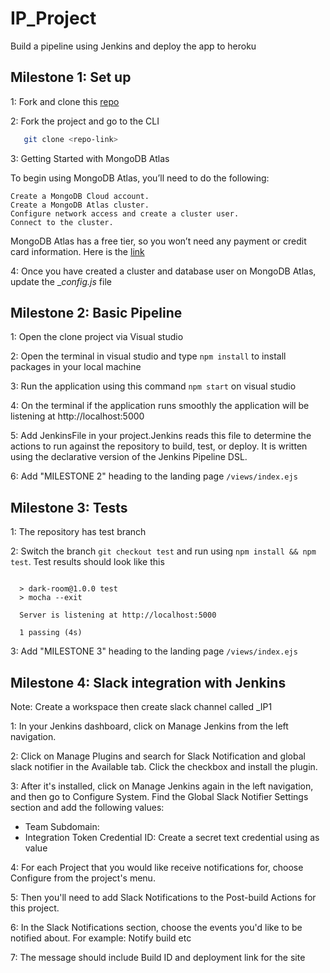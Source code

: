 # IP_Project

Build a pipeline using Jenkins and deploy the app to heroku

## Milestone 1: Set up

1: Fork and clone this [repo](https://github.com/jonnygovish/gallery)

2: Fork the project and go to the CLI

```bash
   git clone <repo-link>
```
3: Getting Started with MongoDB Atlas

To begin using MongoDB Atlas, you’ll need to do the following:

    Create a MongoDB Cloud account.
    Create a MongoDB Atlas cluster.
    Configure network access and create a cluster user.
    Connect to the cluster.

MongoDB Atlas has a free tier, so you won’t need any payment or credit card information. Here is the [link](https://www.mongodb.com/basics/mongodb-atlas-tutorial)

4: Once you have created a cluster and database user on MongoDB Atlas, update the __config.js_ file

## Milestone 2: Basic Pipeline

1: Open the clone project via Visual studio

2: Open the terminal in visual studio and type `npm install` to install packages in your local machine

3: Run the application using this command `npm start` on visual studio

4: On the terminal if the application runs smoothly the application will be listening at http://localhost:5000 

5: Add JenkinsFile in your project.Jenkins reads this file to determine the actions to run against the repository to build, test, or deploy. It is written using the declarative version of the Jenkins Pipeline DSL.

6: Add "MILESTONE 2" heading to the landing page `/views/index.ejs`

## Milestone 3: Tests

1: The repository has test branch

2: Switch the branch `git checkout test` and run using `npm install && npm test`. Test results should look like this

```

  > dark-room@1.0.0 test
  > mocha --exit

  Server is listening at http://localhost:5000

  1 passing (4s)
  ```

3: Add "MILESTONE 3" heading to the landing page `/views/index.ejs`

## Milestone 4: Slack integration with Jenkins

Note: Create a workspace then create slack channel called <YourFirstName>_IP1

1: In your Jenkins dashboard, click on Manage Jenkins from the left navigation.

2: Click on Manage Plugins and search for Slack Notification and global slack notifier in the Available tab. Click the checkbox and install the plugin.

3: After it's installed, click on Manage Jenkins again in the left navigation, and then go to Configure System. Find the Global Slack Notifier Settings section and add the following values:

  * Team Subdomain: <workspace name>
  * Integration Token Credential ID: Create a secret text credential using <token> as value

4: For each Project that you would like receive notifications for, choose Configure from the project's menu.

5: Then you'll need to add Slack Notifications to the Post-build Actions for this project.

6: In the Slack Notifications section, choose the events you'd like to be notified about. For example: Notify build etc

7: The message should include Build ID and deployment link for the site



    
